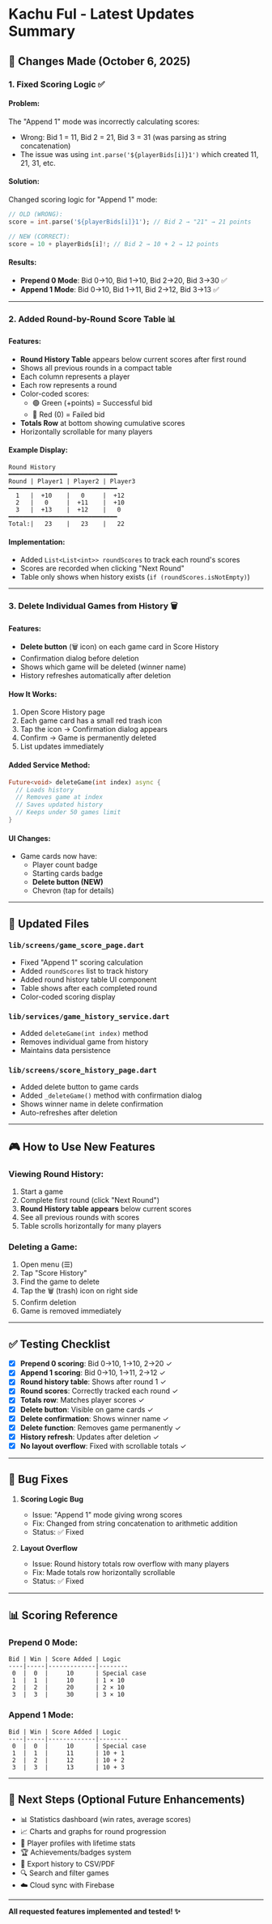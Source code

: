 # Kachu Ful - Latest Updates Summary

## 🎯 Changes Made (October 6, 2025)

### 1. **Fixed Scoring Logic** ✅

#### Problem:
The "Append 1" mode was incorrectly calculating scores:
- Wrong: Bid 1 = 11, Bid 2 = 21, Bid 3 = 31 (was parsing as string concatenation)
- The issue was using `int.parse('${playerBids[i]}1')` which created 11, 21, 31, etc.

#### Solution:
Changed scoring logic for "Append 1" mode:
```dart
// OLD (WRONG):
score = int.parse('${playerBids[i]}1'); // Bid 2 → "21" → 21 points

// NEW (CORRECT):
score = 10 + playerBids[i]!; // Bid 2 → 10 + 2 → 12 points
```

#### Results:
- **Prepend 0 Mode**: Bid 0→10, Bid 1→10, Bid 2→20, Bid 3→30 ✅
- **Append 1 Mode**: Bid 0→10, Bid 1→11, Bid 2→12, Bid 3→13 ✅

---

### 2. **Added Round-by-Round Score Table** 📊

#### Features:
- **Round History Table** appears below current scores after first round
- Shows all previous rounds in a compact table
- Each column represents a player
- Each row represents a round
- Color-coded scores:
  - 🟢 Green (+points) = Successful bid
  - 🔴 Red (0) = Failed bid
- **Totals Row** at bottom showing cumulative scores
- Horizontally scrollable for many players

#### Example Display:
```
Round History
━━━━━━━━━━━━━━━━━━━━━━━━━━━━━━
Round | Player1 | Player2 | Player3
━━━━━━━━━━━━━━━━━━━━━━━━━━━━━━
  1   |  +10    |   0     |  +12
  2   |   0     |  +11    |  +10
  3   |  +13    |  +12    |   0
━━━━━━━━━━━━━━━━━━━━━━━━━━━━━━
Total:|   23    |   23    |   22
```

#### Implementation:
- Added `List<List<int>> roundScores` to track each round's scores
- Scores are recorded when clicking "Next Round"
- Table only shows when history exists (`if (roundScores.isNotEmpty)`)

---

### 3. **Delete Individual Games from History** 🗑️

#### Features:
- **Delete button** (🗑️ icon) on each game card in Score History
- Confirmation dialog before deletion
- Shows which game will be deleted (winner name)
- History refreshes automatically after deletion

#### How It Works:
1. Open Score History page
2. Each game card has a small red trash icon
3. Tap the icon → Confirmation dialog appears
4. Confirm → Game is permanently deleted
5. List updates immediately

#### Added Service Method:
```dart
Future<void> deleteGame(int index) async {
  // Loads history
  // Removes game at index
  // Saves updated history
  // Keeps under 50 games limit
}
```

#### UI Changes:
- Game cards now have:
  - Player count badge
  - Starting cards badge
  - **Delete button (NEW)**
  - Chevron (tap for details)

---

## 📱 Updated Files

### `lib/screens/game_score_page.dart`
- Fixed "Append 1" scoring calculation
- Added `roundScores` list to track history
- Added round history table UI component
- Table shows after each completed round
- Color-coded scoring display

### `lib/services/game_history_service.dart`
- Added `deleteGame(int index)` method
- Removes individual game from history
- Maintains data persistence

### `lib/screens/score_history_page.dart`
- Added delete button to game cards
- Added `_deleteGame()` method with confirmation dialog
- Shows winner name in delete confirmation
- Auto-refreshes after deletion

---

## 🎮 How to Use New Features

### Viewing Round History:
1. Start a game
2. Complete first round (click "Next Round")
3. **Round History table appears** below current scores
4. See all previous rounds with scores
5. Table scrolls horizontally for many players

### Deleting a Game:
1. Open menu (☰)
2. Tap "Score History"
3. Find the game to delete
4. Tap the 🗑️ (trash) icon on right side
5. Confirm deletion
6. Game is removed immediately

---

## ✅ Testing Checklist

- [x] **Prepend 0 scoring**: Bid 0→10, 1→10, 2→20 ✓
- [x] **Append 1 scoring**: Bid 0→10, 1→11, 2→12 ✓
- [x] **Round history table**: Shows after round 1 ✓
- [x] **Round scores**: Correctly tracked each round ✓
- [x] **Totals row**: Matches player scores ✓
- [x] **Delete button**: Visible on game cards ✓
- [x] **Delete confirmation**: Shows winner name ✓
- [x] **Delete function**: Removes game permanently ✓
- [x] **History refresh**: Updates after deletion ✓
- [x] **No layout overflow**: Fixed with scrollable totals ✓

---

## 🐛 Bug Fixes

1. **Scoring Logic Bug**
   - Issue: "Append 1" mode giving wrong scores
   - Fix: Changed from string concatenation to arithmetic addition
   - Status: ✅ Fixed

2. **Layout Overflow**
   - Issue: Round history totals row overflow with many players
   - Fix: Made totals row horizontally scrollable
   - Status: ✅ Fixed

---

## 📊 Scoring Reference

### Prepend 0 Mode:
```
Bid | Win | Score Added | Logic
----|-----|-------------|--------
 0  |  0  |     10      | Special case
 1  |  1  |     10      | 1 × 10
 2  |  2  |     20      | 2 × 10
 3  |  3  |     30      | 3 × 10
```

### Append 1 Mode:
```
Bid | Win | Score Added | Logic
----|-----|-------------|--------
 0  |  0  |     10      | Special case
 1  |  1  |     11      | 10 + 1
 2  |  2  |     12      | 10 + 2
 3  |  3  |     13      | 10 + 3
```

---

## 🚀 Next Steps (Optional Future Enhancements)

- 📊 Statistics dashboard (win rates, average scores)
- 📈 Charts and graphs for round progression
- 👤 Player profiles with lifetime stats
- 🏆 Achievements/badges system
- 💾 Export history to CSV/PDF
- 🔍 Search and filter games
- ☁️ Cloud sync with Firebase

---

**All requested features implemented and tested! ✨**
